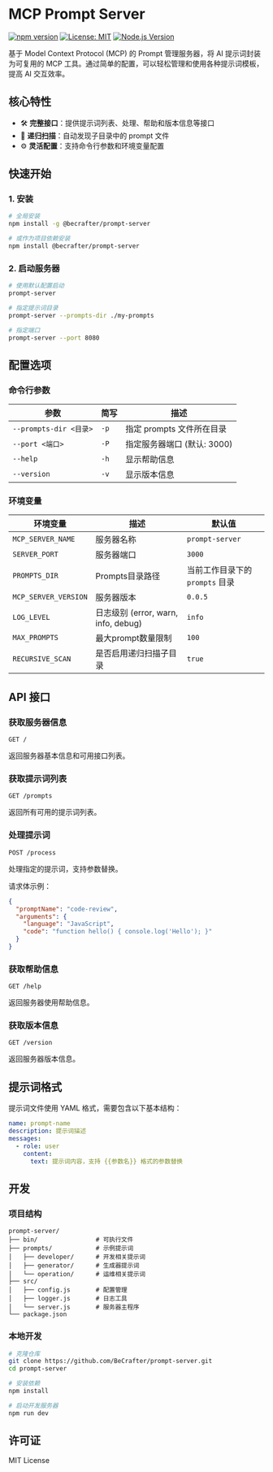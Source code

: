 # MCP Prompt Server

[![npm version](https://badge.fury.io/js/%40becrafter%2Fprompt-server.svg)](https://www.npmjs.com/package/@becrafter/prompt-server)
[![License: MIT](https://img.shields.io/badge/License-MIT-yellow.svg)](https://opensource.org/licenses/MIT)
[![Node.js Version](https://img.shields.io/badge/node-%3E%3D18.0.0-brightgreen)](https://nodejs.org/)

基于 Model Context Protocol (MCP) 的 Prompt 管理服务器，将 AI 提示词封装为可复用的 MCP 工具。通过简单的配置，可以轻松管理和使用各种提示词模板，提高 AI 交互效率。

## 核心特性

- 🛠️ **完整接口**：提供提示词列表、处理、帮助和版本信息等接口
- 📁 **递归扫描**：自动发现子目录中的 prompt 文件
- ⚙️ **灵活配置**：支持命令行参数和环境变量配置

## 快速开始

### 1. 安装

```bash
# 全局安装
npm install -g @becrafter/prompt-server

# 或作为项目依赖安装
npm install @becrafter/prompt-server 
```

### 2. 启动服务器

```bash
# 使用默认配置启动
prompt-server

# 指定提示词目录
prompt-server --prompts-dir ./my-prompts

# 指定端口
prompt-server --port 8080
```

## 配置选项

### 命令行参数

| 参数 | 简写 | 描述 |
|------|------|------|
| `--prompts-dir <目录>` | `-p` | 指定 prompts 文件所在目录 |
| `--port <端口>` | `-P` | 指定服务器端口 (默认: 3000) |
| `--help` | `-h` | 显示帮助信息 |
| `--version` | `-v` | 显示版本信息 |

### 环境变量

| 环境变量 | 描述 | 默认值 |
|----------|------|--------|
| `MCP_SERVER_NAME` | 服务器名称 | `prompt-server` |
| `SERVER_PORT` | 服务器端口 | `3000` |
| `PROMPTS_DIR` | Prompts目录路径 | 当前工作目录下的 `prompts` 目录 |
| `MCP_SERVER_VERSION` | 服务器版本 | `0.0.5` |
| `LOG_LEVEL` | 日志级别 (error, warn, info, debug) | `info` |
| `MAX_PROMPTS` | 最大prompt数量限制 | `100` |
| `RECURSIVE_SCAN` | 是否启用递归扫描子目录 | `true` |

## API 接口

### 获取服务器信息

```
GET /
```

返回服务器基本信息和可用接口列表。

### 获取提示词列表

```
GET /prompts
```

返回所有可用的提示词列表。

### 处理提示词

```
POST /process
```

处理指定的提示词，支持参数替换。

请求体示例：
```json
{
  "promptName": "code-review",
  "arguments": {
    "language": "JavaScript",
    "code": "function hello() { console.log('Hello'); }"
  }
}
```

### 获取帮助信息

```
GET /help
```

返回服务器使用帮助信息。

### 获取版本信息

```
GET /version
```

返回服务器版本信息。

## 提示词格式

提示词文件使用 YAML 格式，需要包含以下基本结构：

```yaml
name: prompt-name
description: 提示词描述
messages:
  - role: user
    content:
      text: 提示词内容，支持 {{参数名}} 格式的参数替换
```

## 开发

### 项目结构

```
prompt-server/
├── bin/                # 可执行文件
├── prompts/            # 示例提示词
│   ├── developer/      # 开发相关提示词
│   ├── generator/      # 生成器提示词
│   └── operation/      # 运维相关提示词
├── src/
│   ├── config.js       # 配置管理
│   ├── logger.js       # 日志工具
│   └── server.js       # 服务器主程序
└── package.json
```

### 本地开发

```bash
# 克隆仓库
git clone https://github.com/BeCrafter/prompt-server.git
cd prompt-server

# 安装依赖
npm install

# 启动开发服务器
npm run dev
```

## 许可证

MIT License
